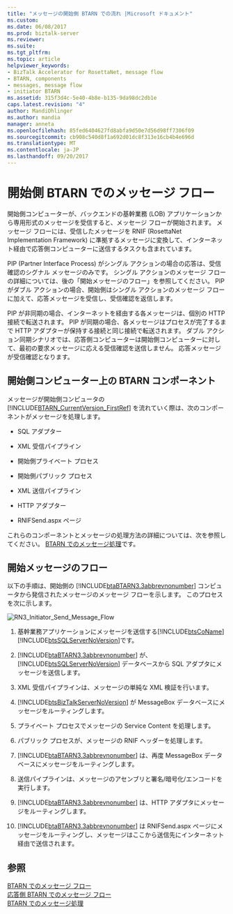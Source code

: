 ```yaml
---
title: "メッセージの開始側 BTARN での流れ |Microsoft ドキュメント"
ms.custom: 
ms.date: 06/08/2017
ms.prod: biztalk-server
ms.reviewer: 
ms.suite: 
ms.tgt_pltfrm: 
ms.topic: article
helpviewer_keywords:
- BizTalk Accelerator for RosettaNet, message flow
- BTARN, components
- messages, message flow
- initiator BTARN
ms.assetid: 315f3d4c-5e40-4b8e-b135-9da98dc2db1e
caps.latest.revision: "4"
author: MandiOhlinger
ms.author: mandia
manager: anneta
ms.openlocfilehash: 85fed6404627fd8abfa9d50e7d56d98ff7306f09
ms.sourcegitcommit: cb908c540d8f1a692d01dc8f313e16cb4b4e696d
ms.translationtype: MT
ms.contentlocale: ja-JP
ms.lasthandoff: 09/20/2017
---
```

# <a name="message-flow-in-the-initiator-btarn"></a>開始側 BTARN でのメッセージ フロー
開始側コンピューターが、バックエンドの基幹業務 (LOB) アプリケーションから専用形式のメッセージを受信すると、メッセージ フローが開始されます。 メッセージ フローには、受信したメッセージを RNIF (RosettaNet Implementation Framework) に準拠するメッセージに変換して、インターネット経由で応答側コンピューターに送信するタスクも含まれています。  
  
 PIP (Partner Interface Process) がシングル アクションの場合の応答は、受信確認のシグナル メッセージのみです。 シングル アクションのメッセージ フローの詳細については、後の「開始メッセージのフロー」を参照してください。 PIP がダブル アクションの場合、開始側はシングル アクションのメッセージ フローに加えて、応答メッセージを受信し、受信確認を返信します。  
  
 PIP が非同期の場合、インターネットを経由する各メッセージは、個別の HTTP 接続で転送されます。 PIP が同期の場合、各メッセージはプロセスが完了するまで HTTP アダプターが保持する接続と同じ接続で転送されます。 ダブル アクション同期シナリオでは、応答側コンピューターは開始側コンピューターに対して、最初の要求メッセージに応える受信確認を送信しません。 応答メッセージが受信確認となります。  
  
## <a name="btarn-components-on-the-initiator-computer"></a>開始側コンピューター上の BTARN コンポーネント  
 メッセージが開始側コンピュータの [!INCLUDE[BTARN_CurrentVersion_FirstRef](../../includes/btarn-currentversion-firstref-md.md)] を流れていく際は、次のコンポーネントがメッセージを処理します。  
  
-   SQL アダプター  
  
-   XML 受信パイプライン  
  
-   開始側プライベート プロセス  
  
-   開始側パブリック プロセス  
  
-   XML 送信パイプライン  
  
-   HTTP アダプター  
  
-   RNIFSend.aspx ページ  
  
 これらのコンポーネントとメッセージの処理方法の詳細については、次を参照してください。 [BTARN でのメッセージ処理](../../adapters-and-accelerators/accelerator-rosettanet/message-processing-in-btarn.md)です。  
  
## <a name="flow-of-an-initiated-message"></a>開始メッセージのフロー  
 以下の手順は、開始側の [!INCLUDE[btaBTARN3.3abbrevnonumber](../../includes/btabtarn3-3abbrevnonumber-md.md)] コンピュータから発信されたメッセージのメッセージ フローを示します。 このプロセスを次に示します。  
  
 ![](../../adapters-and-accelerators/accelerator-rosettanet/media/rn3-initiator-send-message-flow.gif "RN3_Initiator_Send_Message_Flow")  
  
1.  基幹業務アプリケーションにメッセージを送信する[!INCLUDE[btsCoName](../../includes/btsconame-md.md)][!INCLUDE[btsSQLServerNoVersion](../../includes/btssqlservernoversion-md.md)]です。  
  
2.  [!INCLUDE[btaBTARN3.3abbrevnonumber](../../includes/btabtarn3-3abbrevnonumber-md.md)] が、[!INCLUDE[btsSQLServerNoVersion](../../includes/btssqlservernoversion-md.md)] データベースから SQL アダプタにメッセージを送信します。  
  
3.  XML 受信パイプラインは、メッセージの単純な XML 検証を行います。  
  
4.  [!INCLUDE[btsBizTalkServerNoVersion](../../includes/btsbiztalkservernoversion-md.md)] が MessageBox データベースにメッセージをルーティングします。  
  
5.  プライベート プロセスでメッセージの Service Content を処理します。  
  
6.  パブリック プロセスが、メッセージの RNIF ヘッダーを処理します。  
  
7.  [!INCLUDE[btaBTARN3.3abbrevnonumber](../../includes/btabtarn3-3abbrevnonumber-md.md)] は、再度 MessageBox データベースにメッセージをルーティングします。  
  
8.  送信パイプラインは、メッセージのアセンブリと署名/暗号化/エンコードを実行します。  
  
9. [!INCLUDE[btaBTARN3.3abbrevnonumber](../../includes/btabtarn3-3abbrevnonumber-md.md)] は、HTTP アダプタにメッセージをルーティングします。  
  
10. [!INCLUDE[btaBTARN3.3abbrevnonumber](../../includes/btabtarn3-3abbrevnonumber-md.md)] は RNIFSend.aspx ページにメッセージをルーティングし、メッセージはここから送信先にインターネット経由で送信されます。  
  
## <a name="see-also"></a>参照  
 [BTARN でのメッセージ フロー](../../adapters-and-accelerators/accelerator-rosettanet/message-flow-in-btarn.md)   
 [応答側 BTARN でのメッセージ フロー](../../adapters-and-accelerators/accelerator-rosettanet/message-flow-in-the-responder-btarn.md)   
 [BTARN でのメッセージ処理](../../adapters-and-accelerators/accelerator-rosettanet/message-processing-in-btarn.md)